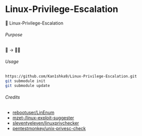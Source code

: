 # Linux-Privilege-Escalation
🐧 Linux-Privilege-Escalation

###### Purpose

👤 &rarr; 🐱‍💻

###### Usage

```sh
https://github.com/Kan1shka9/Linux-Privilege-Escalation.git
git submodule init
git submodule update
```

###### Credits

- [rebootuser/LinEnum](https://github.com/rebootuser/LinEnum)
- [mzet-/linux-exploit-suggester](https://github.com/mzet-/linux-exploit-suggester)
- [sleventyeleven/linuxprivchecker](https://github.com/sleventyeleven/linuxprivchecker)
- [pentestmonkey/unix-privesc-check](https://github.com/pentestmonkey/unix-privesc-check/)
